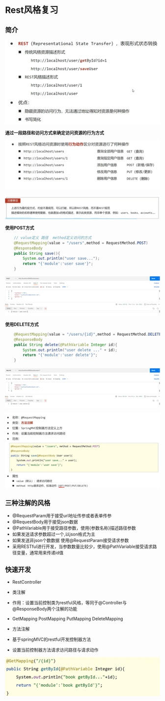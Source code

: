 # Rest风格复习

## 简介

![图 1](../images/32d896d09af8d0d0cffbd6728abfc84950690290d342dd5c24648464bb0bcc73.png)  

**通过一段路径和访问方式来确定访问资源的行为方式**

![图 2](../images/12b0d7cdc63174012bc3f39bdf60f49db5568c9ee23780fc48cee7944d608089.png)  

![图 3](../images/8788b13c42cdb54109a3b5a0b47cc58e7efdbea6775b6a1bee4767da214639d7.png)  


**使用POST方式**

```java
    // value定义 路径  method定义访问的方式
    @RequestMapping(value = "/users",method = RequestMethod.POST)
    @ResponseBody
    public String save(){
        System.out.println("user save...");
        return "{'module':'user save'}";
    }
```

![图 4](../images/e254a695e729f0a248ef79a72c477f78a7733f623191c188d8fe9f2031da9f43.png)  

**使用DELETE方式**

```java
    @RequestMapping(value = "/users/{id}",method = RequestMethod.DELETE)
    @ResponseBody
    public String delete(@PathVariable Integer id){
        System.out.println("user delete ..." + id);
        return "{'module':'user delete'}";
    }

```

![图 5](../images/1ee918bbc5e946f64617b9fe963b00b5f41c8b7991dfc4848fa14b11a9c98773.png)  

![图 6](../images/51a65d4ae0cc85c8c71b733407633a2b22818c5a590082502aaabcf7857edbd9.png)  

## 三种注解的风格

* @RequestParam用于接受url地址传参或者表单传参
* @RequestBody用于接受json数据
* @PathVariable用于接受路径参数，使用{参数名称}描述路径参数
* 如果发送请求参数超过一个,以json格式为主 
* 如果发送非json个数数据 使用@RequestParam接受请求参数
* 采用RESTful进行开发，当参数数量比较少，使用@PathVariable接受请求路径变量，通常用来传递id值

## 快速开发

* RestController
* 类注解
* 作用：设置当前控制类为restful风格，等同于@Controller与@ResponseBody两个注解的功能


* GetMapping PostMapping PutMapping DeleteMapping
* 方法注解
* 基于springMVC的restful开发控制器方法
* 设置当前控制器方法请求访问路径与请求动作

![图 7](../images/831d7c01c331979fcc4faed021d52fe5e3c587f5ffdccf45c869d3b27c706d5c.png)  




